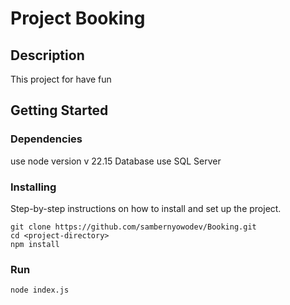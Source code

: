 # Project Booking

## Description

This project for have fun

## Getting Started

### Dependencies

use node version v 22.15
Database use SQL Server

### Installing

Step-by-step instructions on how to install and set up the project.

```shell
git clone https://github.com/sambernyowodev/Booking.git
cd <project-directory>
npm install
```

### Run
```
node index.js
```
